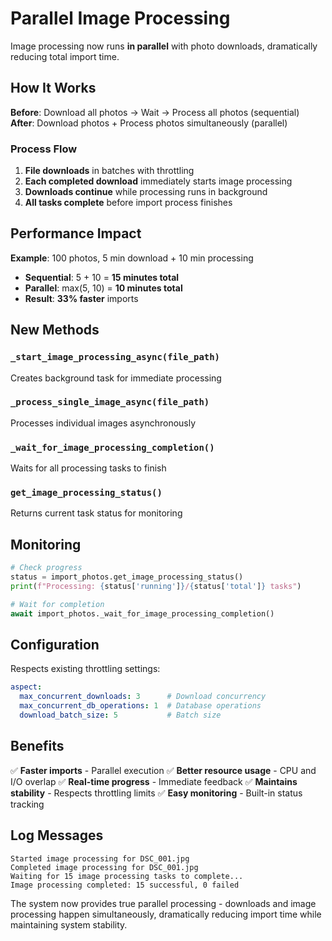 # Parallel Image Processing

Image processing now runs **in parallel** with photo downloads, dramatically reducing total import time.

## How It Works

**Before**: Download all photos → Wait → Process all photos (sequential)
**After**: Download photos + Process photos simultaneously (parallel)

### Process Flow
1. **File downloads** in batches with throttling
2. **Each completed download** immediately starts image processing
3. **Downloads continue** while processing runs in background
4. **All tasks complete** before import process finishes

## Performance Impact

**Example**: 100 photos, 5 min download + 10 min processing

- **Sequential**: 5 + 10 = **15 minutes total**
- **Parallel**: max(5, 10) = **10 minutes total**
- **Result**: **33% faster** imports

## New Methods

### `_start_image_processing_async(file_path)`
Creates background task for immediate processing

### `_process_single_image_async(file_path)`
Processes individual images asynchronously

### `_wait_for_image_processing_completion()`
Waits for all processing tasks to finish

### `get_image_processing_status()`
Returns current task status for monitoring

## Monitoring

```python
# Check progress
status = import_photos.get_image_processing_status()
print(f"Processing: {status['running']}/{status['total']} tasks")

# Wait for completion
await import_photos._wait_for_image_processing_completion()
```

## Configuration

Respects existing throttling settings:
```yaml
aspect:
  max_concurrent_downloads: 3      # Download concurrency
  max_concurrent_db_operations: 1  # Database operations
  download_batch_size: 5           # Batch size
```

## Benefits

✅ **Faster imports** - Parallel execution
✅ **Better resource usage** - CPU and I/O overlap
✅ **Real-time progress** - Immediate feedback
✅ **Maintains stability** - Respects throttling limits
✅ **Easy monitoring** - Built-in status tracking

## Log Messages

```
Started image processing for DSC_001.jpg
Completed image processing for DSC_001.jpg
Waiting for 15 image processing tasks to complete...
Image processing completed: 15 successful, 0 failed
```

The system now provides true parallel processing - downloads and image processing happen simultaneously, dramatically reducing import time while maintaining system stability.
